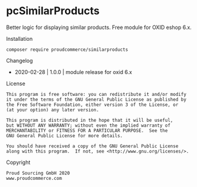 pcSimilarProducts
============

Better logic for displaying similar products.
Free module for OXID eshop 6.x.


Installation

	composer require proudcommerce/similarproducts


Changelog
- 2020-02-28    |   1.0.0    |   module release for oxid 6.x
	
	
License

    This program is free software: you can redistribute it and/or modify
    it under the terms of the GNU General Public License as published by
    the Free Software Foundation, either version 3 of the License, or
    (at your option) any later version.

    This program is distributed in the hope that it will be useful,
    but WITHOUT ANY WARRANTY; without even the implied warranty of
    MERCHANTABILITY or FITNESS FOR A PARTICULAR PURPOSE.  See the
    GNU General Public License for more details.

    You should have received a copy of the GNU General Public License
    along with this program.  If not, see <http://www.gnu.org/licenses/>.
    

Copyright

	Proud Sourcing GmbH 2020
	www.proudcommerce.com
